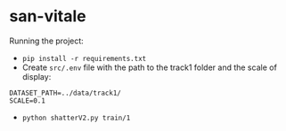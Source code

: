# san-vitale


Running the project:


- `pip install -r requirements.txt`
- Create `src/.env` file with the path to the track1 folder and the scale of display:

```
DATASET_PATH=../data/track1/
SCALE=0.1
```

- `python shatterV2.py train/1`

